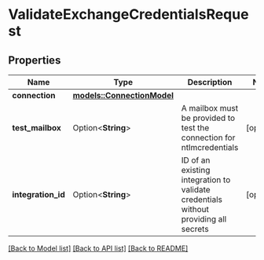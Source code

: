# ValidateExchangeCredentialsRequest

## Properties

Name | Type | Description | Notes
------------ | ------------- | ------------- | -------------
**connection** | [**models::ConnectionModel**](ConnectionModel.md) |  | 
**test_mailbox** | Option<**String**> | A mailbox must be provided to test the connection for ntlmcredentials | [optional]
**integration_id** | Option<**String**> | ID of an existing integration to validate credentials without providing all secrets | [optional]

[[Back to Model list]](../README.md#documentation-for-models) [[Back to API list]](../README.md#documentation-for-api-endpoints) [[Back to README]](../README.md)


